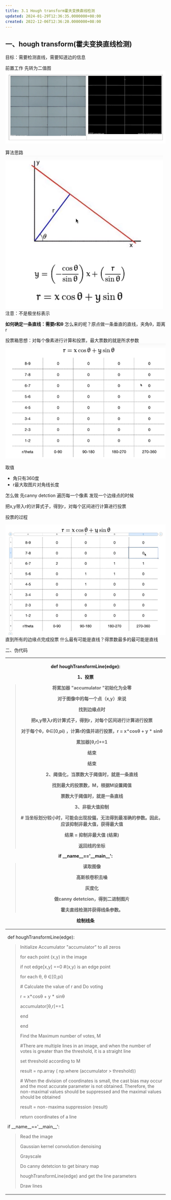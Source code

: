 ```yaml
---
title: 3.1 Hough transform霍夫变换直线检测
updated: 2024-01-29T12:36:35.0000000+08:00
created: 2022-12-06T12:36:20.0000000+08:00
---
```


## 一、hough transform(霍夫变换直线检测)
目标：需要检测直线，需要知道边的信息

前置工作
先转为二值图
![image1](../../assets/cc027fdd15144b22ac934dd25584090b.png)

算法思路
![image2](../../assets/7deb2241986541e88ed5f0a4ff089708.png)
注意：不是极坐标表示

**如何确定一条直线：需要r和θ**
怎么来的呢？原点做一条垂直的直线，夹角θ，距离r

投票箱思想：对每个像素进行计算和投票，最大票数的就是所求参数
![image3](../../assets/6282a15e300b442fb84c9d7370d57d2e.png)

取值
- 角只有360度
- r最大取图片对角线长度

怎么做
先canny detction
遍历每一个像素
发现一个边缘点的时候

把x,y带入r的计算式子，得到r，对每个区间进行计算进行投票

投票的过程

![image4](../../assets/e405d9aba8aa4f1ca543bdad6be6d502.png)
直到所有的边缘点完成投票
什么最有可能是直线？得票数最多的最可能是直线

二、伪代码
<table>
<colgroup>
<col style="width: 100%" />
</colgroup>
<thead>
<tr class="header">
<th><p>def houghTransformLine(edge):</p>
<p><strong>1、投票</strong></p>
<blockquote>
<p>将累加器 "accumulator "初始化为全零</p>
<p>对于图像中的每一个点（x,y）来说</p>
<p>找到边缘点时</p>
<p>把x,y带入r的计算式子，得到r，对每个区间进行计算进行投票</p>
<p>对于每个θ，θ∈[0,pi) ，计算r的值并进行投票，r = x*cosθ + y * sinθ</p>
<p>累加器[θ,r]+=1</p>
<p>结束</p>
<p>结束</p>
<p><strong>2、阈值化，当票数大于阈值时，就是一条直线</strong></p>
<p>找到最大的投票数，M，根据M设置阈值</p>
<p>票数大于阈值时，就是一条直线</p>
<p></p>
<p><strong>3、非极大值抑制</strong></p>
<p># 当坐标划分较小时，可能会出现投偏，无法得到最准确的参数。因此，应该抑制非最大值，获得最大值</p>
<p>结果 = 抑制非最大值 (结果)</p>
<p>返回线的坐标</p>
<p></p>
</blockquote>
<p>if __name__=='__main__':</p>
<blockquote>
<p>读取图像</p>
<p>高斯核卷积去噪</p>
<p>灰度化</p>
<p>做canny detetcion，得到二进制图片</p>
<p>霍夫直线检测并获得线条参数。</p>
</blockquote>
<p>绘制线条</p></th>
</tr>
</thead>
<tbody>
<tr class="odd">
<td><p>def houghTransformLine(edge):</p>
<blockquote>
<p>Initialize Accumulator "accumulator" to all zeros</p>
<p>for each point (x,y) in the image</p>
<p>if not edge[x,y] ==0 #(x,y) is an edge point</p>
<p>for each θ, θ ∈[0,pi)</p>
<p># Calculate the value of r and Do voting</p>
<p>r = x*cosθ + y * sinθ</p>
<p>accumulator[θ,r]+=1</p>
<p>end</p>
<p>end</p>
<p>Find the Maximum number of votes, M</p>
<p>#There are multiple lines in an image, and when the number of votes is greater than the threshold, it is a straight line</p>
<p>set threshold according to M</p>
<p>result = np.array ( np.where (accumulator &gt; threshold))</p>
<p></p>
<p># When the division of coordinates is small, the cast bias may occur and the most accurate parameter is not obtained. Therefore, the non-maximal values should be suppressed and the maximal values should be obtained</p>
<p>result = non-maxima suppression (result)</p>
<p>return coordinates of a line</p>
<p></p>
</blockquote>
<p>if __name__=='__main__':</p>
<blockquote>
<p>Read the image</p>
<p>Gaussian kernel convolution denoising</p>
<p>Grayscale</p>
<p>Do canny detetcion to get binary map</p>
<p>houghTransformLine(edge) and get the line parameters</p>
<p>Draw lines</p>
</blockquote></td>
</tr>
</tbody>
</table>

